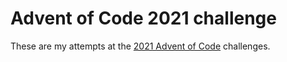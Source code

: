 # Advent of Code 2021 challenge

These are my attempts at the [2021 Advent of Code](https://adventofcode.com/)
challenges.
